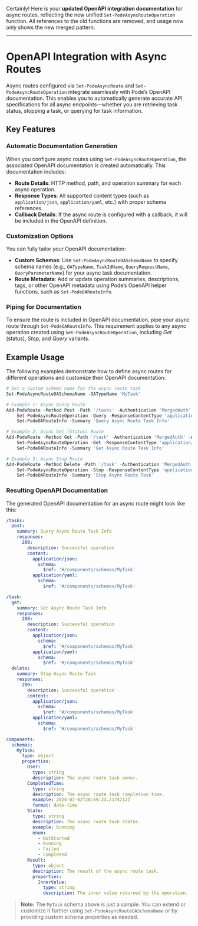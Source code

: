 Certainly! Here is your **updated OpenAPI integration documentation** for async routes, reflecting the new unified `Set-PodeAsyncRouteOperation` function. All references to the old functions are removed, and usage now only shows the new merged pattern.

---

# OpenAPI Integration with Async Routes

Async routes configured via `Set-PodeAsyncRoute` and `Set-PodeAsyncRouteOperation` integrate seamlessly with Pode’s OpenAPI documentation. This enables you to automatically generate accurate API specifications for all async endpoints—whether you are retrieving task status, stopping a task, or querying for task information.

## Key Features

### Automatic Documentation Generation

When you configure async routes using `Set-PodeAsyncRouteOperation`, the associated OpenAPI documentation is created automatically. This documentation includes:

* **Route Details**: HTTP method, path, and operation summary for each async operation.
* **Response Types**: All supported content types (such as `application/json`, `application/yaml`, etc.) with proper schema references.
* **Callback Details**: If the async route is configured with a callback, it will be included in the OpenAPI definition.

### Customization Options

You can fully tailor your OpenAPI documentation:

* **Custom Schemas**: Use `Set-PodeAsyncRouteOASchemaName` to specify schema names (e.g., `OATypeName`, `TaskIdName`, `QueryRequestName`, `QueryParameterName`) for your async task documentation.
* **Route Metadata**: Add or update operation summaries, descriptions, tags, or other OpenAPI metadata using Pode’s OpenAPI helper functions, such as `Set-PodeOARouteInfo`.

### Piping for Documentation

To ensure the route is included in OpenAPI documentation, pipe your async route through `Set-PodeOARouteInfo`. This requirement applies to any async operation created using `Set-PodeAsyncRouteOperation`, including *Get* (status), *Stop*, and *Query* variants.

## Example Usage

The following examples demonstrate how to define async routes for different operations and customize their OpenAPI documentation:

```powershell
# Set a custom schema name for the async route task
Set-PodeAsyncRouteOASchemaName -OATypeName 'MyTask'

# Example 1: Async Query Route
Add-PodeRoute -Method Post -Path '/tasks' -Authentication 'MergedAuth' -Access 'MergedAccess' -Group 'Software' -PassThru |
    Set-PodeAsyncRouteOperation -Query -ResponseContentType 'application/json', 'application/yaml' -Payload Body -QueryContentType 'application/json', 'application/yaml' -PassThru |
    Set-PodeOARouteInfo -Summary 'Query Async Route Task Info'

# Example 2: Async Get (Status) Route
Add-PodeRoute -Method Get -Path '/task' -Authentication 'MergedAuth' -Access 'MergedAccess' -Group 'Software' -PassThru |
    Set-PodeAsyncRouteOperation -Get -ResponseContentType 'application/json', 'application/yaml' -In Path -PassThru |
    Set-PodeOARouteInfo -Summary 'Get Async Route Task Info'

# Example 3: Async Stop Route
Add-PodeRoute -Method Delete -Path '/task' -Authentication 'MergedAuth' -Access 'MergedAccess' -Group 'Software' -PassThru |
    Set-PodeAsyncRouteOperation -Stop -ResponseContentType 'application/json', 'application/yaml' -In Query -PassThru |
    Set-PodeOARouteInfo -Summary 'Stop Async Route Task'
```

### Resulting OpenAPI Documentation

The generated OpenAPI documentation for an async route might look like this:

```yaml
/tasks:
  post:
    summary: Query Async Route Task Info
    responses:
      200:
        description: Successful operation
        content:
          application/json:
            schema:
              $ref: '#/components/schemas/MyTask'
          application/yaml:
            schema:
              $ref: '#/components/schemas/MyTask'

/task:
  get:
    summary: Get Async Route Task Info
    responses:
      200:
        description: Successful operation
        content:
          application/json:
            schema:
              $ref: '#/components/schemas/MyTask'
          application/yaml:
            schema:
              $ref: '#/components/schemas/MyTask'
  delete:
    summary: Stop Async Route Task
    responses:
      200:
        description: Successful operation
        content:
          application/json:
            schema:
              $ref: '#/components/schemas/MyTask'
          application/yaml:
            schema:
              $ref: '#/components/schemas/MyTask'

components:
  schemas:
    MyTask:
      type: object
      properties:
        User:
          type: string
          description: The async route task owner.
        CompletedTime:
          type: string
          description: The async route task completion time.
          example: 2024-07-02T20:59:23.2174712Z
          format: date-time
        State:
          type: string
          description: The async route task status.
          example: Running
          enum:
            - NotStarted
            - Running
            - Failed
            - Completed
        Result:
          type: object
          description: The result of the async route task.
          properties:
            InnerValue:
              type: string
              description: The inner value returned by the operation.
```

> **Note:**
> The `MyTask` schema above is just a sample. You can extend or customize it further using `Set-PodeAsyncRouteOASchemaName` or by providing custom schema properties as needed.

 